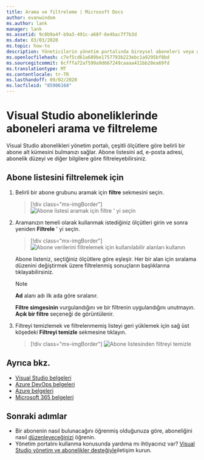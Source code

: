 ```yaml
---
title: Arama ve filtreleme | Microsoft Docs
author: evanwindom
ms.author: lank
manager: lank
ms.assetid: 9c0b9a4f-b9a3-491c-a68f-6e4bac7f7b3d
ms.date: 03/03/2020
ms.topic: how-to
description: Yöneticilerin yönetim portalında bireysel aboneleri veya grupları nasıl bulabileceğinizi öğrenin.
ms.openlocfilehash: c7ef5cd61a689be1757793b223ebc1a9295bf8bd
ms.sourcegitcommit: 6cfffa72af599a9d667249caaaa411bb28ea69fd
ms.translationtype: MT
ms.contentlocale: tr-TR
ms.lasthandoff: 09/02/2020
ms.locfileid: "85906168"
---
```

# <a name="search-and-filter-subscribers-in-visual-studio-subscriptions"></a>Visual Studio aboneliklerinde aboneleri arama ve filtreleme
Visual Studio abonelikleri yönetim portalı, çeşitli ölçütlere göre belirli bir abone alt kümesini bulmanızı sağlar. Abone listesini ad, e-posta adresi, abonelik düzeyi ve diğer bilgilere göre filtreleyebilirsiniz.

## <a name="to-filter-the-subscriber-list"></a>Abone listesini filtrelemek için
1. Belirli bir abone grubunu aramak için **filtre** sekmesini seçin.
   > [!div class="mx-imgBorder"]
   > ![Abone listesi aramak için filtre ' yi seçin](_img/search-filter/filter-list.png)

2. Aramanızın temeli olarak kullanmak istediğiniz ölçütleri girin ve sonra yeniden **Filtrele** ' yi seçin.
   > [!div class="mx-imgBorder"]
   > ![Abone verilerini filtrelemek için kullanılabilir alanları kullanın](media/filter-subscribers.png)

   Abone listeniz, seçtiğiniz ölçütlere göre eşleşir.  Her bir alan için sıralama düzenini değiştirmek üzere filtrelenmiş sonuçların başlıklarına tıklayabilirsiniz.  
   > [!NOTE]
   > **Ad** alanı adı ilk ada göre sıralanır.

   **Filtre simgesinin** vurgulandığını ve bir filtrenin uygulandığını unutmayın.  **Açık bir filtre** seçeneği de görüntülenir. 

3. Filtreyi temizlemek ve filtrelenmemiş listeyi geri yüklemek için sağ üst köşedeki **Filtreyi temizle** sekmesine tıklayın. 
   > [!div class="mx-imgBorder"]
   > ![Abone listesinden filtreyi temizle](_img/search-filter/clear-filter.png)


## <a name="see-also"></a>Ayrıca bkz.
- [Visual Studio belgeleri](https://docs.microsoft.com/visualstudio/)
- [Azure DevOps belgeleri](https://docs.microsoft.com/azure/devops/)
- [Azure belgeleri](https://docs.microsoft.com/azure/)
- [Microsoft 365 belgeleri](https://docs.microsoft.com/microsoft-365/)


## <a name="next-steps"></a>Sonraki adımlar
- Bir abonenin nasıl bulunacağını öğrenmiş olduğunuza göre, aboneliğini nasıl [düzenleyeceğinizi](edit-license.md) öğrenin.
- Yönetim portalını kullanma konusunda yardıma mı ihtiyacınız var?  [Visual Studio yönetim ve abonelikler desteğiyle](https://visualstudio.microsoft.com/support/support-overview-vs)iletişim kurun.


